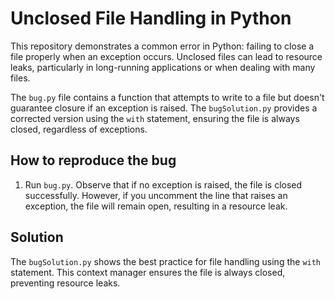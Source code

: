 # Unclosed File Handling in Python

This repository demonstrates a common error in Python: failing to close a file properly when an exception occurs.  Unclosed files can lead to resource leaks, particularly in long-running applications or when dealing with many files.

The `bug.py` file contains a function that attempts to write to a file but doesn't guarantee closure if an exception is raised. The `bugSolution.py` provides a corrected version using the `with` statement, ensuring the file is always closed, regardless of exceptions.

## How to reproduce the bug

1. Run `bug.py`.  Observe that if no exception is raised, the file is closed successfully.  However, if you uncomment the line that raises an exception, the file will remain open, resulting in a resource leak.

## Solution

The `bugSolution.py` shows the best practice for file handling using the `with` statement. This context manager ensures the file is always closed, preventing resource leaks.
